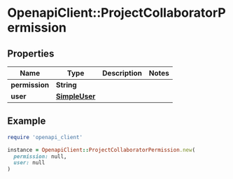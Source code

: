 # OpenapiClient::ProjectCollaboratorPermission

## Properties

| Name | Type | Description | Notes |
| ---- | ---- | ----------- | ----- |
| **permission** | **String** |  |  |
| **user** | [**SimpleUser**](SimpleUser.md) |  |  |

## Example

```ruby
require 'openapi_client'

instance = OpenapiClient::ProjectCollaboratorPermission.new(
  permission: null,
  user: null
)
```

